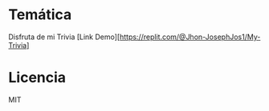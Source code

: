 # Temática
Disfruta de mi Trivia
[Link Demo][https://replit.com/@Jhon-JosephJos1/My-Trivia]
# Licencia
MIT